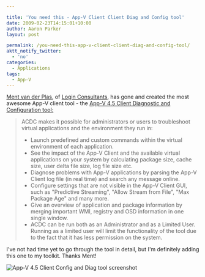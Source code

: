 ```yaml
---

title: 'You need this - App-V Client Client Diag and Config tool'
date: 2009-02-23T14:15:01+10:00
author: Aaron Parker
layout: post

permalink: /you-need-this-app-v-client-client-diag-and-config-tool/
aktt_notify_twitter:
  - 'no'
categories:
  - Applications
tags:
  - App-V
---
```

[Ment van der Plas](http://desktopcontrol.blogspot.com/), of [Login Consultants](http://www.loginconsultants.com/), has gone and created the most awesome App-V client tool - the [App-V 4.5 Client Diagnostic and Configuration tool:](http://www.loginconsultants.com/index.php?option=com_docman&task=doc_details&gid=34&Itemid=62)

> ACDC makes it possible for administrators or users to troubleshoot virtual applications and the environment they run in:
> 
>   * Launch predefined and custom commands within the virtual environment of each application.
>   * See the impact of the App-V Client and the available virtual applications on your system by calculating package size, cache size, user delta file size, log file size etc.
>   * Diagnose problems with App-V applications by parsing the App-V Client log file (in real time) and search any message online.
>   * Configure settings that are not visible in the App-V Client GUI, such as "Predictive Streaming", "Allow Stream from File", "Max Package Age" and many more.
>   * Give an overview of application and package information by merging important WMI, registry and OSD information in one single window.
>   * ACDC can be run both as an Administrator and as a Limited User. Running as a limited user will limit the functionality of the tool due to the fact that it has less permission on the system.

I've not had time yet to go through the tool in detail, but I'm definitely adding this one to my toolkit. Thanks Ment!

![App-V 4.5 Client Config and Diag tool screenshot]({{site.baseurl}}/media/2009/02/appvclientdiagtool1.png)
